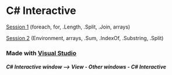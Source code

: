 # C# Interactive

[Session 1](Oefeningen/Csharp-Interactive/C1.md) (foreach, for, .Length, .Split, .Join, arrays)

[Session 2](Oefeningen/Csharp-Interactive/C2.md) (Environment, arrays, .Sum, .IndexOf, .Substring, .Split)

### Made with [Visual Studio](https://www.visualstudio.com/)
##### C# Interactive window --> View - Other windows - C# Interactive
